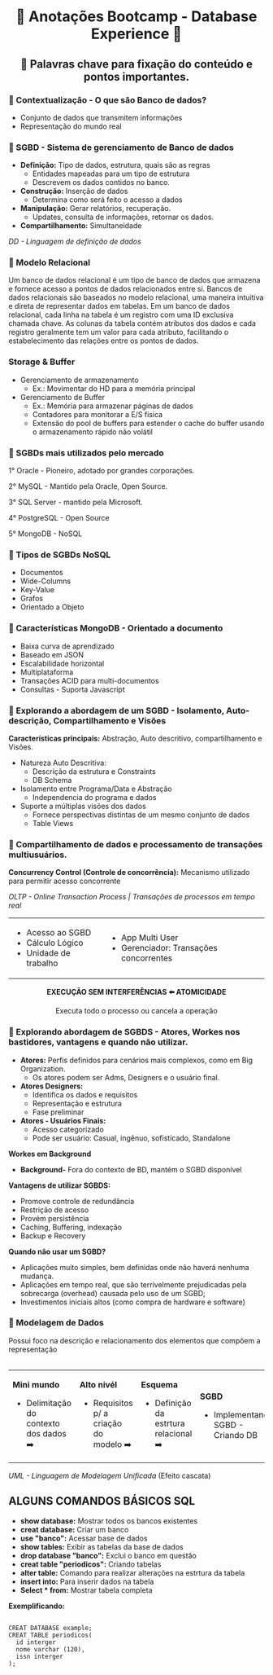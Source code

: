 <div align="center">

# 📄 Anotações Bootcamp - Database Experience 🎲
## 🔑 Palavras chave para fixação do conteúdo e pontos importantes. 

</div>

### 📌 Contextualização - O que são Banco de dados? 

- Conjunto de dados que transmitem informações
- Representação do mundo real 

### 📌 SGBD -  Sistema de gerenciamento de Banco de dados 

- **Definição:** Tipo de dados, estrutura, quais são as regras
  - Entidades mapeadas para um tipo de estrutura 
  - Descrevem os dados contidos no banco. 
- **Construção:** Inserção de dados 
  - Determina como será feito o acesso a dados 
- **Manipulação:** Gerar relatórios, recuperação.
  - Updates,  consulta de informações, retornar os dados. 
- **Compartilhamento:** Simultaneidade 

*DD - Linguagem de definição de dados*

### 📌 Modelo Relacional 

Um banco de dados relacional é um tipo de banco de dados que armazena e fornece acesso a pontos de dados relacionados entre si. Bancos de dados relacionais são baseados no modelo relacional, uma maneira intuitiva e direta de representar dados em tabelas. Em um banco de dados relacional, cada linha na tabela é um registro com uma ID exclusiva chamada chave. As colunas da tabela contém atributos dos dados e cada registro geralmente tem um valor para cada atributo, facilitando o estabelecimento das relações entre os pontos de dados.

### Storage & Buffer 

- Gerenciamento de armazenamento 
  - Ex.: Movimentar do HD para a memória principal 
- Gerenciamento de Buffer 
  - Ex.: Memória para armazenar páginas de dados
  - Contadores para monitorar a E/S física
  - Extensão do pool de buffers para estender o cache do buffer usando o armazenamento rápido não volátil
  
### 📌 SGBDs mais utilizados pelo mercado 
<p> 1° Oracle - Pioneiro, adotado por grandes corporações. <p/> 
<p> 2° MySQL - Mantido pela Oracle, Open Source. <p/> 
<p> 3° SQL Server - mantido pela Microsoft. <p/>  
<p> 4° PostgreSQL - Open Source <p/>
<p> 5° MongoDB - NoSQL<p/>

### 📌 Tipos de SGBDs NoSQL

- Documentos 
- Wide-Columns 
- Key-Value
- Grafos 
- Orientado a Objeto 

### 📌 Características MongoDB - Orientado a documento 

- Baixa curva de aprendizado
- Baseado em JSON 
- Escalabilidade horizontal 
- Multiplataforma 
- Transações ACID para multi-documentos 
- Consultas - Suporta Javascript 

### 📌 Explorando a abordagem de um SGBD - Isolamento, Auto-descrição, Compartilhamento e Visões 

**Características principais:** Abstração, Auto descritivo, compartilhamento e Visões.
- Natureza Auto Descritiva: 
  - Descrição da estrutura e Constraints 
  - DB Schema
- Isolamento entre Programa/Data e Abstração 
  - Independencia do programa e dados 
- Suporte a múltiplas visões dos dados
  - Fornece perspectivas distintas de um mesmo conjunto de dados 
  - Table Views 
  
### 📌 Compartilhamento de dados e processamento de transações multiusuários. 

**Concurrency Control (Controle de concorrência):** Mecanismo utilizado para permitir acesso concorrente 

*OLTP - Online Transaction Process | Transações de processos em tempo real*

<table>
 <tr> 
   <td>
   
   - Acesso ao SGBD  
   - Cálculo Lógico 
   - Unidade de trabalho 
   
   </td>
   
   <td>
   
   - App Multi User 
   - Gerenciador: Transações concorrentes 
   
   </td>
 </tr>
<table>

 <div align="center">
 
 **EXECUÇÃO SEM INTERFERÊNCIAS ⬅️ ATOMICIDADE**
 
 Executa todo o processo ou cancela a operação 
 </div> 

### 📌 Explorando abordagem de SGBDS - Atores, Workes nos bastidores, vantagens e quando não utilizar.

- **Atores:** Perfis definidos para cenários mais complexos, como em Big Organization.
  - Os atores podem ser Adms, Designers e o usuário final. 
- **Atores Designers:** 
  - Identifica os dados e requisitos 
  - Representação e estrutura 
  - Fase preliminar 
- **Atores - Usuários Finais:**   
  - Acesso categorizado 
  - Pode ser usuário: Casual, ingênuo, sofisticado, Standalone 

**Workes em Background**

- **Background-** Fora do contexto de BD, mantém o SGBD disponível 

**Vantagens de utilizar SGBDS:**
- Promove controle de redundância 
- Restrição de acesso 
- Provém persistência 
- Caching, Buffering, indexação 
- Backup e Recovery 

**Quando não usar um SGBD?**

- Aplicações muito simples, bem definidas onde não haverá nenhuma mudança.
- Aplicações em tempo real, que são terrivelmente prejudicadas pela sobrecarga (overhead) causada pelo uso de um SGBD;
- Investimentos iniciais altos (como compra de hardware e software)

### 📌 Modelagem de Dados 

Possui foco na descrição e relacionamento dos elementos que compõem a representação 


<table>
 <tr> 
 
   <td> 
   
   **Mini mundo**
   
   - Delimitação do contexto dos dados 
   ➡️</td>
  
   <td>
   
   **Alto nivél**
   
   - Requisitos p/ a criação do modelo 
   ➡️</td>
   
   <td>
   
   **Esquema**
   
   - Definição da estrtura relacional 
   ➡️</td>
   
   <td>
   
   **SGBD**
   
   - Implementando SGBD - Criando DB</td>
   
 </tr>
</table> 

*UML - Linguagem de Modelagem Unificada* (Efeito cascata)

## ALGUNS COMANDOS BÁSICOS SQL

- **show database:** Mostrar todos os bancos existentes
- **creat database:** Criar um banco
- **use "banco":** Acessar base de dados
- **show tables:** Exibir as tabelas da base de dados 
- **drop database "banco":** Exclui o banco em questão 
- **creat table "periodicos":** Criando tabelas 
- **alter table:** Comando para realizar alterações na estrtura da tabela
- **insert into:** Para inserir dados na tabela 
- **Select * from:** Mostrar tabela completa 

**Exemplificando:**

```

CREAT DATABASE example;
CREAT TABLE periodicos(
  id interger 
  nome varchar (120),
  issn interger
);

```



